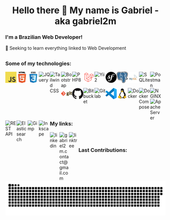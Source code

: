 <h1 align="center">Hello there 👋 My name is Gabriel - aka gabriel2m</h1>

### I'm a Brazilian Web Developer!

🔭 Seeking to learn everything linked to Web Development

##

### Some of my technologies:

[<img align="left" title="JavaScript" alt="JavaScript" width="35" src="https://raw.githubusercontent.com/github/explore/80688e429a7d4ef2fca1e82350fe8e3517d3494d/topics/javascript/javascript.png" />](https://developer.mozilla.org/docs/Web/JavaScript)
[<img align="left" title="HTML5" alt="HTML5" width="35" src="https://raw.githubusercontent.com/github/explore/80688e429a7d4ef2fca1e82350fe8e3517d3494d/topics/html/html.png" />](https://wikipedia.org/wiki/HTML5)
[<img align="left" title="CSS3" alt="CSS3" width="35" src="https://raw.githubusercontent.com/github/explore/80688e429a7d4ef2fca1e82350fe8e3517d3494d/topics/css/css.png" />](https://wikipedia.org/wiki/CSS#CSS_3)
[<img align="left" title="JQuery" alt="JQuery" width="35" src="https://avatars.githubusercontent.com/u/70142?s=200&v=4" />](https://jquery.com)
[<img align="left" title="Tailwind CSS" alt="Tailwind CSS" width="35" src="https://avatars.githubusercontent.com/u/67109815?s=200&v=4" />](https://tailwindcss.com/)
[<img align="left" title="Bootstrap" alt="Bootstrap" width="35" src="https://avatars.githubusercontent.com/u/2918581?s=200&v=4" />](https://getbootstrap.com/)
[<img align="left" title="PHP8" alt="PHP8" width="35" src="https://img.icons8.com/ios/50/000000/php-logo.png" />](https://www.php.net)
[<img align="left" title="Laravel" alt="Laravel" width="35" src="https://raw.githubusercontent.com/github/explore/56a826d05cf762b2b50ecbe7d492a839b04f3fbf/topics/laravel/laravel.png" />](https://laravel.com)
[<img align="left" title="Yii2" alt="Yii2" width="35" src="https://avatars.githubusercontent.com/u/993323?s=200&v=4" />](https://www.yiiframework.com)
[<img align="left" title="Symfony" alt="Symfony" width="35" src="https://raw.githubusercontent.com/github/explore/d0c5a5e31e1776ad62379ef5f6b703bcf107d3a3/topics/symfony/symfony.png" />](https://symfony.com)
[<img align="left" title="PostgreSQL" alt="PostgreSQL" width="35" src="https://raw.githubusercontent.com/github/explore/80688e429a7d4ef2fca1e82350fe8e3517d3494d/topics/postgresql/postgresql.png" />](https://www.postgresql.org)
[<img align="left" title="MySQL" alt="MySQL" width="35" src="https://raw.githubusercontent.com/github/explore/80688e429a7d4ef2fca1e82350fe8e3517d3494d/topics/mysql/mysql.png" />](https://www.mysql.com)
[<img align="left" title="SQLite" alt="SQLite" width="35" src="https://avatars.githubusercontent.com/u/48680494?v=4" />](https://www.sqlite.org)
[<img align="left" title="Postman" alt="Postman" width="35" src="https://cdn.worldvectorlogo.com/logos/postman.svg" />](https://www.postman.com)
[<img align="left" title="Git" alt="Git" width="35" src="https://raw.githubusercontent.com/github/explore/80688e429a7d4ef2fca1e82350fe8e3517d3494d/topics/git/git.png" />](https://git-scm.com)
[<img align="left" title="GitHub" alt="GitHub" width="35" src="https://raw.githubusercontent.com/github/explore/78df643247d429f6cc873026c0622819ad797942/topics/github/github.png" />](https://github.com)
[<img align="left" title="Bitbucket" alt="Bitbucket" width="35" src="https://cdn.worldvectorlogo.com/logos/bitbucket-icon.svg" />](https://bitbucket.org)
[<img align="left" title="Gitlab" alt="Gitlab" width="35" src="https://cdn.worldvectorlogo.com/logos/gitlab.svg" />](https://about.gitlab.com)
[<img align="left" title="Visual Studio Code" alt="Visual Studio Code" width="35" src="https://raw.githubusercontent.com/github/explore/80688e429a7d4ef2fca1e82350fe8e3517d3494d/topics/visual-studio-code/visual-studio-code.png" />](https://code.visualstudio.com)
[<img align="left" title="Linux" alt="Linux" width="35" src="https://raw.githubusercontent.com/github/explore/80688e429a7d4ef2fca1e82350fe8e3517d3494d/topics/linux/linux.png" />](https://wikipedia.org/wiki/Linux)
[<img align="left" title="Docker" alt="Docker" width="35" src="https://avatars.githubusercontent.com/u/5429470?s=200&v=4" />](https://www.docker.com)
[<img align="left" title="Docker Compose" alt="Docker Compose" width="35" src="https://raw.githubusercontent.com/docker/compose/v2/logo.png" />](https://docs.docker.com/compose)
[<img align="left" title="NGINX" alt="NGINX" width="35" src="https://img.icons8.com/color/48/000000/nginx.png" />](https://www.nginx.com)
[<img align="left" title="Apache Server" alt="Apache Server" width="35" src="https://avatars.githubusercontent.com/u/47359?s=200&v=4" />](https://httpd.apache.org)
[<img align="left" title="REST API" alt="REST API" width="35" src="https://img.icons8.com/material-outlined/24/000000/api-settings.png" />](https://restfulapi.net)
[<img align="left" title="Elasticsearch" alt="Elasticsearch" width="35" src="https://cdn.worldvectorlogo.com/logos/elastic-elasticsearch.svg" />](https://www.elastic.co/pt/what-is/elasticsearch)
[<img align="left" title="Gimp" alt="Gimp" width="35" src="https://img.icons8.com/color/50/000000/gimp.png" />](https://www.gimp.org)
[<img align="left" title="Inkscape" alt="Inkscape" width="35" src="https://avatars.githubusercontent.com/u/8506907?s=200&v=4" />](https://inkscape.org)
<br />
<br />
<br />
<br />
##

### My links:

[<img align="left" title="linkedin" alt="linkedin" width="30" src="https://cdn.worldvectorlogo.com/logos/linkedin-icon-2.svg" />](https://linkedin.com/in/gabriel2mt)
<a href="mailto:gabriel2m.contact@gmail.com">
  <img align="left" title="gabriel2m.contact@gmail.com" alt="gabriel2m.contact@gmail.com" width="30" src="https://cdn.worldvectorlogo.com/logos/official-gmail-icon-2020-.svg" />
</a>
[<img align="left" title="linktree" alt="linktree" width="30" src="https://cdn.worldvectorlogo.com/logos/linktree-2.svg" />](https://linktr.ee/gabriel2m)
<br />
##

### Last Contributions:
![Snake animation](https://github.com/gabriel2m/gabriel2m/blob/master/snake.svg)
